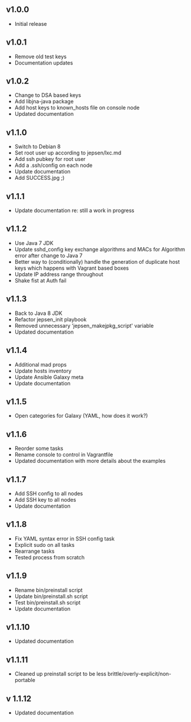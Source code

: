 ## v1.0.0

- Initial release

## v1.0.1

- Remove old test keys
- Documentation updates

## v1.0.2

- Change to DSA based keys
- Add libjna-java package
- Add host keys to known_hosts file on console node
- Updated documentation

## v1.1.0

- Switch to Debian 8
- Set root user up according to jepsen/lxc.md
- Add ssh pubkey for root user
- Add a .ssh/config on each node
- Update documentation
- Add SUCCESS.jpg ;)

## v1.1.1

- Update documentation re: still a work in progress

## v1.1.2

- Use Java 7 JDK
- Update sshd_config key exchange algorithms and MACs for Algorithm error
  after change to Java 7
- Better way to (conditionally) handle the generation of duplicate host
  keys which happens with Vagrant based boxes
- Update IP address range throughout
- Shake fist at Auth fail

## v1.1.3

- Back to Java 8 JDK
- Refactor jepsen_init playbook
- Removed unnecessary 'jepsen_makejpkg_script' variable
- Updated documentation

## v1.1.4

- Additional mad props
- Update hosts inventory
- Update Ansible Galaxy meta
- Update documentation

## v1.1.5

- Open categories for Galaxy (YAML, how does it work?)

## v1.1.6

- Reorder some tasks
- Rename console to control in Vagrantfile
- Updated documentation with more details about the examples

## v1.1.7

- Add SSH config to all nodes
- Add SSH key to all nodes
- Update documentation

## v1.1.8

- Fix YAML syntax error in SSH config task
- Explicit sudo on all tasks
- Rearrange tasks
- Tested process from scratch

## v1.1.9

- Rename bin/preinstall script
- Update bin/preinstall.sh script
- Test bin/preinstall.sh script
- Update documentation

## v1.1.10

- Updated documentation

## v1.1.11

- Cleaned up preinstall script to be less brittle/overly-explicit/non-portable

## v 1.1.12

- Updated documentation

